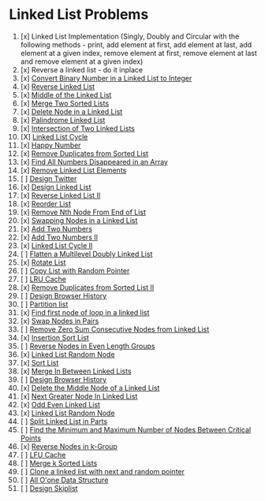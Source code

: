 # Linked List Problems

01. [x] Linked List Implementation (Singly, Doubly and Circular with the following methods - print, add element at first, add element at last, add element at a given index, remove element at first, remove element at last and remove element at a given index)
02. [x] Reverse a linked list - do it inplace
03. [x] [Convert Binary Number in a Linked List to Integer](https://leetcode.com/problems/convert-binary-number-in-a-linked-list-to-integer/)
04. [x] [Reverse Linked List](https://leetcode.com/problems/reverse-linked-list/)
05. [x] [Middle of the Linked List](https://leetcode.com/problems/middle-of-the-linked-list/)
06. [x] [Merge Two Sorted Lists](https://leetcode.com/problems/merge-two-sorted-lists/)
07. [x] [Delete Node in a Linked List](https://leetcode.com/problems/delete-node-in-a-linked-list/)
08. [x] [Palindrome Linked List](https://leetcode.com/problems/palindrome-linked-list/)
09. [x] [Intersection of Two Linked Lists](https://leetcode.com/problems/intersection-of-two-linked-lists/)
10. [X] [Linked List Cycle](https://leetcode.com/problems/linked-list-cycle/)
11. [x] [Happy Number](https://leetcode.com/problems/happy-number/)
12. [x] [Remove Duplicates from Sorted List](https://leetcode.com/problems/remove-duplicates-from-sorted-list/)
13. [x] [Find All Numbers Disappeared in an Array](https://leetcode.com/problems/find-all-numbers-disappeared-in-an-array/)
14. [x] [Remove Linked List Elements](https://leetcode.com/problems/remove-linked-list-elements/)
15. [ ] [Design Twitter](https://leetcode.com/problems/design-twitter/)
16. [x] [Design Linked List](https://leetcode.com/problems/design-linked-list/)
17. [x] [Reverse Linked List II](https://leetcode.com/problems/reverse-linked-list-ii/)
18. [x] [Reorder List](https://leetcode.com/problems/reorder-list/)
19. [x] [Remove Nth Node From End of List](https://leetcode.com/problems/remove-nth-node-from-end-of-list/)
20. [x] [Swapping Nodes in a Linked List](https://leetcode.com/problems/swapping-nodes-in-a-linked-list/)
21. [x] [Add Two Numbers](https://leetcode.com/problems/add-two-numbers/)
22. [x] [Add Two Numbers II](https://leetcode.com/problems/add-two-numbers-ii/)
23. [x] [Linked List Cycle II](https://leetcode.com/problems/linked-list-cycle-ii/)
24. [ ] [Flatten a Multilevel Doubly Linked List](https://leetcode.com/problems/flatten-a-multilevel-doubly-linked-list/)
25. [x] [Rotate List](https://leetcode.com/problems/rotate-list/)
26. [ ] [Copy List with Random Pointer](https://leetcode.com/problems/copy-list-with-random-pointer/)
27. [ ] [LRU Cache](https://leetcode.com/problems/lru-cache/)
28. [x] [Remove Duplicates from Sorted List II](https://leetcode.com/problems/remove-duplicates-from-sorted-list-ii/)
29. [ ] [Design Browser History](https://leetcode.com/problems/design-browser-history/)
30. [ ] [Partition list](https://leetcode.com/problems/partition-list/)
31. [x] [Find first node of loop in a linked list](https://www.geeksforgeeks.org/find-first-node-of-loop-in-a-linked-list/)
32. [x] [Swap Nodes in Pairs](https://leetcode.com/problems/swap-nodes-in-pairs/)
33. [ ] [Remove Zero Sum Consecutive Nodes from Linked List](https://leetcode.com/problems/remove-zero-sum-consecutive-nodes-from-linked-list/)
34. [x] [Insertion Sort List](https://leetcode.com/problems/insertion-sort-list/)
35. [ ] [Reverse Nodes in Even Length Groups](https://leetcode.com/problems/reverse-nodes-in-even-length-groups/)
36. [x] [Linked List Random Node](https://leetcode.com/problems/linked-list-random-node/)
37. [x] [Sort List](https://leetcode.com/problems/sort-list/)
38. [x] [Merge In Between Linked Lists](https://leetcode.com/problems/merge-in-between-linked-lists/)
39. [ ] [Design Browser History](https://leetcode.com/problems/design-browser-history/)
40. [x] [Delete the Middle Node of a Linked List](https://leetcode.com/problems/delete-the-middle-node-of-a-linked-list/)
41. [x] [Next Greater Node In Linked List](https://leetcode.com/problems/next-greater-node-in-linked-list/)
42. [x] [Odd Even Linked List](https://leetcode.com/problems/odd-even-linked-list/)
43. [x] [Linked List Random Node](https://leetcode.com/problems/linked-list-random-node/)
44. [ ] [Split Linked List in Parts](https://leetcode.com/problems/split-linked-list-in-parts/)
45. [ ] [Find the Minimum and Maximum Number of Nodes Between Critical Points](https://leetcode.com/problems/find-the-minimum-and-maximum-number-of-nodes-between-critical-points/)
46. [x] [Reverse Nodes in k-Group](https://leetcode.com/problems/reverse-nodes-in-k-group/)
47. [ ] [LFU Cache](https://leetcode.com/problems/lfu-cache/)
48. [ ] [Merge k Sorted Lists](https://leetcode.com/problems/merge-k-sorted-lists/)
49. [ ] [Clone a linked list with next and random pointer](https://www.geeksforgeeks.org/clone-linked-list-next-random-pointer-o1-space/)
50. [ ] [All O'one Data Structure](https://leetcode.com/problems/all-oone-data-structure/)
51. [ ] [Design Skiplist](https://leetcode.com/problems/design-skiplist/) 
